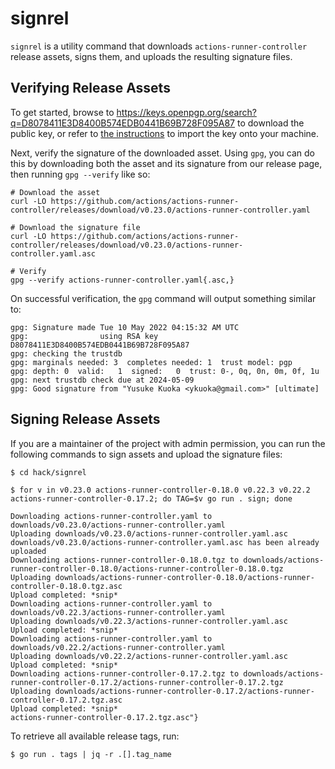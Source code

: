 # signrel

`signrel` is a utility command that downloads `actions-runner-controller` release assets, signs them, and uploads the resulting signature files.

## Verifying Release Assets

To get started, browse to <https://keys.openpgp.org/search?q=D8078411E3D8400B574EDB0441B69B728F095A87> to download the public key, or refer to [the instructions](https://keys.openpgp.org/about/usage#gnupg-retrieve) to import the key onto your machine.

Next, verify the signature of the downloaded asset. Using `gpg`, you can do this by downloading both the asset and its signature from our release page, then running `gpg --verify` like so:

```console
# Download the asset
curl -LO https://github.com/actions/actions-runner-controller/releases/download/v0.23.0/actions-runner-controller.yaml

# Download the signature file
curl -LO https://github.com/actions/actions-runner-controller/releases/download/v0.23.0/actions-runner-controller.yaml.asc

# Verify
gpg --verify actions-runner-controller.yaml{.asc,}
```

On successful verification, the `gpg` command will output something similar to:

```
gpg: Signature made Tue 10 May 2022 04:15:32 AM UTC
gpg:                using RSA key D8078411E3D8400B574EDB0441B69B728F095A87
gpg: checking the trustdb
gpg: marginals needed: 3  completes needed: 1  trust model: pgp
gpg: depth: 0  valid:   1  signed:   0  trust: 0-, 0q, 0n, 0m, 0f, 1u
gpg: next trustdb check due at 2024-05-09
gpg: Good signature from "Yusuke Kuoka <ykuoka@gmail.com>" [ultimate]
```

## Signing Release Assets

If you are a maintainer of the project with admin permission, you can run the following commands to sign assets and upload the signature files:

```console
$ cd hack/signrel

$ for v in v0.23.0 actions-runner-controller-0.18.0 v0.22.3 v0.22.2 actions-runner-controller-0.17.2; do TAG=$v go run . sign; done

Downloading actions-runner-controller.yaml to downloads/v0.23.0/actions-runner-controller.yaml
Uploading downloads/v0.23.0/actions-runner-controller.yaml.asc
downloads/v0.23.0/actions-runner-controller.yaml.asc has been already uploaded
Downloading actions-runner-controller-0.18.0.tgz to downloads/actions-runner-controller-0.18.0/actions-runner-controller-0.18.0.tgz
Uploading downloads/actions-runner-controller-0.18.0/actions-runner-controller-0.18.0.tgz.asc
Upload completed: *snip*
Downloading actions-runner-controller.yaml to downloads/v0.22.3/actions-runner-controller.yaml
Uploading downloads/v0.22.3/actions-runner-controller.yaml.asc
Upload completed: *snip*
Downloading actions-runner-controller.yaml to downloads/v0.22.2/actions-runner-controller.yaml
Uploading downloads/v0.22.2/actions-runner-controller.yaml.asc
Upload completed: *snip*
Downloading actions-runner-controller-0.17.2.tgz to downloads/actions-runner-controller-0.17.2/actions-runner-controller-0.17.2.tgz
Uploading downloads/actions-runner-controller-0.17.2/actions-runner-controller-0.17.2.tgz.asc
Upload completed: *snip*
actions-runner-controller-0.17.2.tgz.asc"}
```

To retrieve all available release tags, run:

```console
$ go run . tags | jq -r .[].tag_name
```
